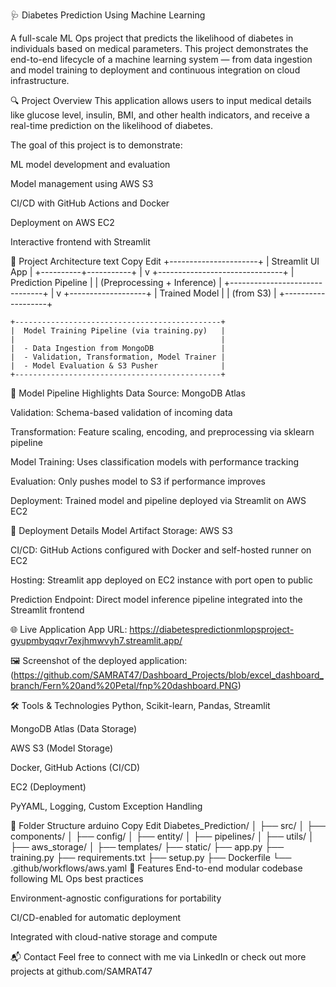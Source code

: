 🩺 Diabetes Prediction Using Machine Learning


A full-scale ML Ops project that predicts the likelihood of diabetes in individuals based on medical parameters. This project demonstrates the end-to-end lifecycle of a machine learning system — from data ingestion and model training to deployment and continuous integration on cloud infrastructure.

🔍 Project Overview
This application allows users to input medical details like glucose level, insulin, BMI, and other health indicators, and receive a real-time prediction on the likelihood of diabetes.

The goal of this project is to demonstrate:

ML model development and evaluation

Model management using AWS S3

CI/CD with GitHub Actions and Docker

Deployment on AWS EC2

Interactive frontend with Streamlit

🧱 Project Architecture
text
Copy
Edit
               +----------------------+
               |   Streamlit UI App   |
               +----------+-----------+
                          |
                          v
         +-------------------------------+
         |    Prediction Pipeline        |
         | (Preprocessing + Inference)   |
         +-------------------------------+
                          |
                          v
                +-------------------+
                |   Trained Model   |
                |    (from S3)      |
                +-------------------+

    +----------------------------------------------+
    |  Model Training Pipeline (via training.py)   |
    |                                              |
    |  - Data Ingestion from MongoDB               |
    |  - Validation, Transformation, Model Trainer |
    |  - Model Evaluation & S3 Pusher              |
    +----------------------------------------------+
🧠 Model Pipeline Highlights
Data Source: MongoDB Atlas

Validation: Schema-based validation of incoming data

Transformation: Feature scaling, encoding, and preprocessing via sklearn pipeline

Model Training: Uses classification models with performance tracking

Evaluation: Only pushes model to S3 if performance improves

Deployment: Trained model and pipeline deployed via Streamlit on AWS EC2

🚀 Deployment Details
Model Artifact Storage: AWS S3

CI/CD: GitHub Actions configured with Docker and self-hosted runner on EC2

Hosting: Streamlit app deployed on EC2 instance with port open to public

Prediction Endpoint: Direct model inference pipeline integrated into the Streamlit frontend

🌐 Live Application
App URL: https://diabetespredictionmlopsproject-gyupmbyqqvr7exjhmwvyh7.streamlit.app/

🖼️ Screenshot of the deployed application:
(https://github.com/SAMRAT47/Dashboard_Projects/blob/excel_dashboard_branch/Fern%20and%20Petal/fnp%20dashboard.PNG)


🛠️ Tools & Technologies
Python, Scikit-learn, Pandas, Streamlit

MongoDB Atlas (Data Storage)

AWS S3 (Model Storage)

Docker, GitHub Actions (CI/CD)

EC2 (Deployment)

PyYAML, Logging, Custom Exception Handling

📂 Folder Structure
arduino
Copy
Edit
Diabetes_Prediction/
│
├── src/
│   ├── components/
│   ├── config/
│   ├── entity/
│   ├── pipelines/
│   ├── utils/
│   ├── aws_storage/
│
├── templates/
├── static/
├── app.py
├── training.py
├── requirements.txt
├── setup.py
├── Dockerfile
└── .github/workflows/aws.yaml
📌 Features
End-to-end modular codebase following ML Ops best practices

Environment-agnostic configurations for portability

CI/CD-enabled for automatic deployment

Integrated with cloud-native storage and compute

📬 Contact
Feel free to connect with me via LinkedIn or check out more projects at github.com/SAMRAT47


